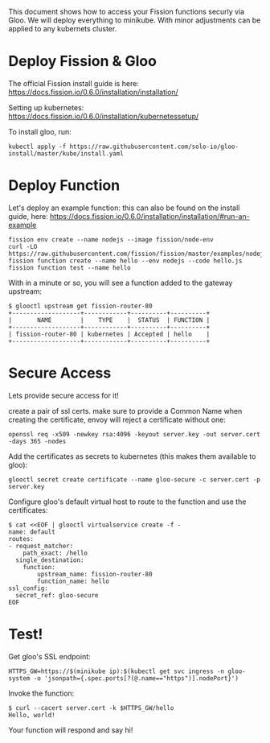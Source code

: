 This document shows how to access your Fission functions securly via Gloo. We will deploy everything
to minikube. With minor adjustments can be applied to any kubernets cluster.

# Deploy Fission & Gloo
The official Fission install guide is here: https://docs.fission.io/0.6.0/installation/installation/

Setting up kubernetes: https://docs.fission.io/0.6.0/installation/kubernetessetup/


To install gloo, run:
```
kubectl apply -f https://raw.githubusercontent.com/solo-io/gloo-install/master/kube/install.yaml
```

# Deploy Function

Let's deploy an example function: this can also be found on the install guide, here: https://docs.fission.io/0.6.0/installation/installation/#run-an-example

```
fission env create --name nodejs --image fission/node-env
curl -LO https://raw.githubusercontent.com/fission/fission/master/examples/nodejs/hello.js
fission function create --name hello --env nodejs --code hello.js
fission function test --name hello
```

With in a minute or so, you will see a function added to the gateway upstream:
```
$ glooctl upstream get fission-router-80
+-------------------+------------+----------+----------+
|       NAME        |    TYPE    |  STATUS  | FUNCTION |
+-------------------+------------+----------+----------+
| fission-router-80 | kubernetes | Accepted | hello    |
+-------------------+------------+----------+----------+

```

# Secure Access
Lets provide secure access for it!

create a pair of ssl certs. make sure to provide a Common Name when creating the certificate, 
envoy will reject a certificate without one:
```
openssl req -x509 -newkey rsa:4096 -keyout server.key -out server.cert -days 365 -nodes
```

Add the certificates as secrets to kubernetes (this makes them available to gloo):
```
glooctl secret create certificate --name gloo-secure -c server.cert -p server.key
```

Configure gloo's default virtual host to route to the function and use the certificates:
```
$ cat <<EOF | glooctl virtualservice create -f -
name: default
routes:
- request_matcher:
    path_exact: /hello
  single_destination:
    function:
        upstream_name: fission-router-80
        function_name: hello
ssl_config:
  secret_ref: gloo-secure
EOF
```


# Test!

Get gloo's SSL endpoint:
```
HTTPS_GW=https://$(minikube ip):$(kubectl get svc ingress -n gloo-system -o 'jsonpath={.spec.ports[?(@.name=="https")].nodePort}')
```

Invoke the function:
```
$ curl --cacert server.cert -k $HTTPS_GW/hello
Hello, world!
```

Your function will respond and say hi!
